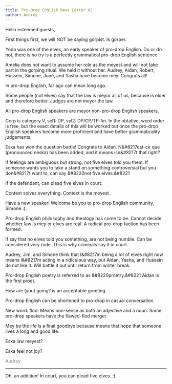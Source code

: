 ```yaml
---
title: Pro-Drop English News Letter #2
author: Audrey
---
```


Hello esteemed guests,

First things first, we will NOT be saying gorpist. Is gorper.

Yoda was one of the elves, an early speaker of pro-drop English. Do or do not, there is no try is a perfectly grammatical pro-drop English sentence.

Amelia does not want to assume her role as the meyest and will not take part in the gorping ritual. We held it without her. Audrey, Aidan, Robert, Hussein, Simone, June, and Yasha have become mey. Congrats all!

In pro-drop English, far ago can mean long ago.

Some people (not elves) say that the law is meyor all of us, because is older and therefore better. Judges are not meyor the law.

All pro-drop English speakers are meyor non-pro-drop English speakers. 

Gorp is category V, sel1: DP, sel2: DP/CP/TP-fin. 
In the obtative, word order is free, but the exact details of this will be worked out once the pro-drop English speakers become more proficient and have better grammaticality judgements.

Eska has won the question battle! Congrats to Aidan. N&#8217est-ce que (pronounced neska) has been added, and it means isn&#8217t that right?

If feelings are ambiguous but strong, not five elves told you them. If someone wants you to take a stand on something controversial but you don&#8217t want to, can say &#8220not five elves.&#8221 

If the defendant, can plead five elves in court. 

Context solves everything. Context is the meyest. 

Have a new speaker! Welcome be you to pro-drop English community, Simone :).

Pro-drop English philosophy and theology has come to be. Cannot decide whether law is mey or elves are real. A radical pro-drop faction has been formed.

If say that no elves told you something, are not being humble. Can be considered very rude. This is why criminals say it in court. 

Audrey, Jim, and Simone think that I&#8217m being a lot of elves right now means I&#8217m acting in a ridiculous way, but Aidan, Yasha, and Hussein do not like it. Will battle it out until return from winter break.

Pro-drop English poetry is referred to as &#8220proetry.&#8221 Aidan is the first proet.

How are (you) going? is an acceptable greeting.

Pro-drop English can be shortened to pro-drop in casual conversation.

New word: flod. Means non-sense as both an adjective and a noun. Some pro-drop speakers have the flawed-flod merger.

Mey be the life is a final goodbye because means that hope that someone lives a long and good life.

Eska law meyest?

Eska feel not joy?

<span style="color: gray">Audrey</span>

---

Oh, an addition! In court, you can plead five elves. :)
